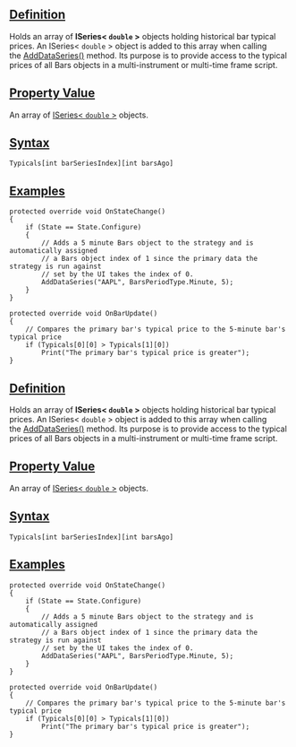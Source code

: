 ## [Definition](https://developer.ninjatrader.com/docs/desktop/typicals\#definition)

Holds an array of **ISeries< `double` >** objects holding historical bar typical prices. An ISeries< `double` \> object is added to this array when calling the [AddDataSeries()](https://developer.ninjatrader.com/docs/desktop/adddataseries) method. Its purpose is to provide access to the typical prices of all Bars objects in a multi-instrument or multi-time frame script.

## [Property Value](https://developer.ninjatrader.com/docs/desktop/typicals\#property-value)

An array of [ISeries< `double` >](https://developer.ninjatrader.com/docs/desktop/iseriest) objects.

## [Syntax](https://developer.ninjatrader.com/docs/desktop/typicals\#syntax)

`Typicals[int barSeriesIndex][int barsAgo]`

## [Examples](https://developer.ninjatrader.com/docs/desktop/typicals\#examples)

```jsx-150469391 csharp
protected override void OnStateChange()
{
    if (State == State.Configure)
    {
        // Adds a 5 minute Bars object to the strategy and is automatically assigned
        // a Bars object index of 1 since the primary data the strategy is run against
        // set by the UI takes the index of 0.
        AddDataSeries("AAPL", BarsPeriodType.Minute, 5);
    }
}

protected override void OnBarUpdate()
{
    // Compares the primary bar's typical price to the 5-minute bar's typical price
    if (Typicals[0][0] > Typicals[1][0])
        Print("The primary bar's typical price is greater");
}

```

## [Definition](https://developer.ninjatrader.com/docs/desktop/typicals\#definition)

Holds an array of **ISeries< `double` >** objects holding historical bar typical prices. An ISeries< `double` \> object is added to this array when calling the [AddDataSeries()](https://developer.ninjatrader.com/docs/desktop/adddataseries) method. Its purpose is to provide access to the typical prices of all Bars objects in a multi-instrument or multi-time frame script.

## [Property Value](https://developer.ninjatrader.com/docs/desktop/typicals\#property-value)

An array of [ISeries< `double` >](https://developer.ninjatrader.com/docs/desktop/iseriest) objects.

## [Syntax](https://developer.ninjatrader.com/docs/desktop/typicals\#syntax)

`Typicals[int barSeriesIndex][int barsAgo]`

## [Examples](https://developer.ninjatrader.com/docs/desktop/typicals\#examples)

```jsx-150469391 csharp
protected override void OnStateChange()
{
    if (State == State.Configure)
    {
        // Adds a 5 minute Bars object to the strategy and is automatically assigned
        // a Bars object index of 1 since the primary data the strategy is run against
        // set by the UI takes the index of 0.
        AddDataSeries("AAPL", BarsPeriodType.Minute, 5);
    }
}

protected override void OnBarUpdate()
{
    // Compares the primary bar's typical price to the 5-minute bar's typical price
    if (Typicals[0][0] > Typicals[1][0])
        Print("The primary bar's typical price is greater");
}

```